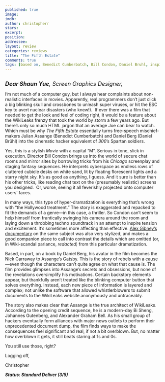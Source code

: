 ```yaml
---
published: true
image: 
imdb: 
author: christopherr 
stars: 
excerpt: 
position: 
addressee: 
layout: review
categories: reviews
title: "The Fifth Estate"
comments: true
tags: [based on, Benedict Cumberbatch, Bill Condon, Daniel Bruhl, inspired by, Julian assange, the fifth estate, thriller, true events, true story, Uncategorized, wikileaks]
---
```

<div><p><span class="full-image-block ssNonEditable"><span><a href="/letters/2013/10/22/the-fifth-estate.html"><img src="http://static.squarespace.com/static/5005f6bcc4aa41161b33e89e/5329cf1fe4b07c068ebf74de/5329cf1fe4b07c068ebf78ee/1382450753357/The%20Fifth%20Estate.jpg" alt="" /></a></span></span></p>
<p><em><span style="font-size:130%;"><strong>Dear Shaun Yue</strong>, Screen Graphics Designer,</span></em></p>
<p>I&rsquo;m not much of a computer guy, but I always hear complaints about non-realistic interfaces in movies. Apparently, real programmers don&rsquo;t just click a big blinking skull and crossbones to unleash super viruses, or hit the ESC key to avert nuclear disasters (who knew!).&nbsp; If ever there was a film that needed to get the look and feel of coding right, it would be a feature about the WikiLeaks frenzy that took the world by storm a few years ago. But there&rsquo;s only so much HTML jargon that an average Joe can bear to watch. Which must be why <em>The Fifth Estate</em> essentially turns free-speech mischief-makers Julian Assange (Benedict Cumberbatch) and Daniel Berg (Daniel Br&uuml;hl) into the cinematic hacker equivalent of <em>300</em>&rsquo;s Spartan soldiers.</p>
<p>Yes, this is a stylish <em>Movie</em> with a capital &ldquo;M&rdquo;. Serious in tone, slick in execution. Director Bill Condon brings us into the world of secure chat rooms and mirror sites by borrowing tricks from his <em>Chicago</em> screenplay and staging fantasy sequences. He interprets cyberspace as endless rows of cluttered cubicle desks on white sand, lit by floating florescent lights and a starry night sky. It&rsquo;s as good as anything, I guess. And it sure is better than his other tricks, like reading chat text on the (presumably realistic) screens you designed. &nbsp;Or, worse, seeing it all feverishly projected onto computer users&rsquo; faces.</p>
<p>In many ways, this type of hyper-dramatization is everything that&rsquo;s wrong with &ldquo;the Hollywood treatment.&rdquo; The story is exaggerated and repacked to fit the demands of a genre&mdash;in this case, a thriller. So Condon can&rsquo;t seem to help himself from frantically swinging his camera around the room and laying down a throbbing techno soundtrack in an attempt to inspire tension and excitement. It&rsquo;s sometimes more affecting than effective. <a href="/letters/2013/6/25/we-steal-secrets-the-story-of-wikileaks.html">Alex Gibney&rsquo;s documentary</a> on the same subject was also very stylized, and makes a good companion piece to call into contrast the details which are omitted (or, in Wiki-scandal parlance, <em>redacted</em>) from this particular dramatization.</p>
<p>Based, in part, on a book by Daniel Berg, his avatar in the film becomes the Nick Carraway to Assange&rsquo;s <a href="/letters/2013/5/10/the-great-gatsby.html">Gatsby</a>. This is the story of rebels with a cause&mdash;even though the characters can&rsquo;t quite agree on what that cause is. The film provides glimpses into Assange&rsquo;s secrets and obsessions, but none of the revelations oversimplify his motivations. Certain backstory elements appear, but thankfully aren&rsquo;t treated like the blinking computer button that solves everything. Instead, each new piece of information is layered and complex; not unlike the software that allowed whistlerblowers to submit documents to the WikiLeaks website anonymously and untraceably.</p>
<p>The story also makes clear that Assange is the true architect of WikiLeaks. According to the opening credit sequence, he is a modern-day Bi Sheng, Johannes Gutenberg, and Alexander Graham Bell. As his small group of hackers eventually form alliances with major news outlets to perform their unprecedented document dump, the film finds ways to make the consequences feel significant and real, if not a bit overblown. But, no matter how overblown it gets, it still beats staring at 1s and 0s.</p>
<p>You still use those, right?</p>
<p>Logging off,</p>
<p>Christopher&nbsp;</p>
<p><strong><em>Status: Standard Deliver (3/5)</em></strong></p></div>
